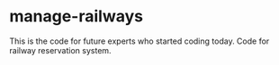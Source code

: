 # manage-railways
This is the code for future experts who started coding today. Code for railway reservation system. 
